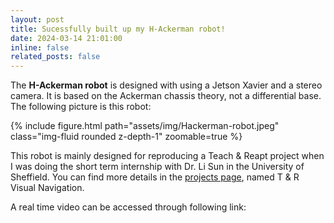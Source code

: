 ```yaml
---
layout: post
title: Sucessfully built up my H-Ackerman robot!
date: 2024-03-14 21:01:00
inline: false
related_posts: false
---
```


The **H-Ackerman robot** is designed with using a Jetson Xavier and a stereo camera. It is based on the Ackerman chassis theory, not a differential base. The following picture is this robot:

<div class="row mt-3">
    <div class="col-sm mt-3 mt-md-0">
        {% include figure.html path="assets/img/Hackerman-robot.jpeg" class="img-fluid rounded z-depth-1" zoomable=true %}
    </div>
</div>

This robot is mainly designed for reproducing a Teach & Reapt project when I was doing the short term internship with Dr. Li Sun in the University of Sheffield. You can find more details in the [ projects page](https://neuronsvision.com/projects/4_project/), named T & R Visual Navigation.

A real time video can be accessed through following link: